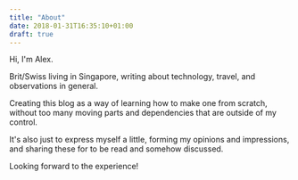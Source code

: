 ```yaml
---
title: "About"
date: 2018-01-31T16:35:10+01:00
draft: true
---
```


Hi, I'm Alex. 

Brit/Swiss living in Singapore, writing about technology, travel, and observations in general.

Creating this blog as a way of learning how to make one from scratch, without too many moving parts and dependencies that are outside of my control. 

It's also just to express myself a little, forming my opinions and impressions, and sharing these for to be read and somehow discussed. 

Looking forward to the experience! 

